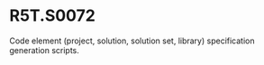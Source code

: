 # R5T.S0072
Code element (project, solution, solution set, library) specification generation scripts.
